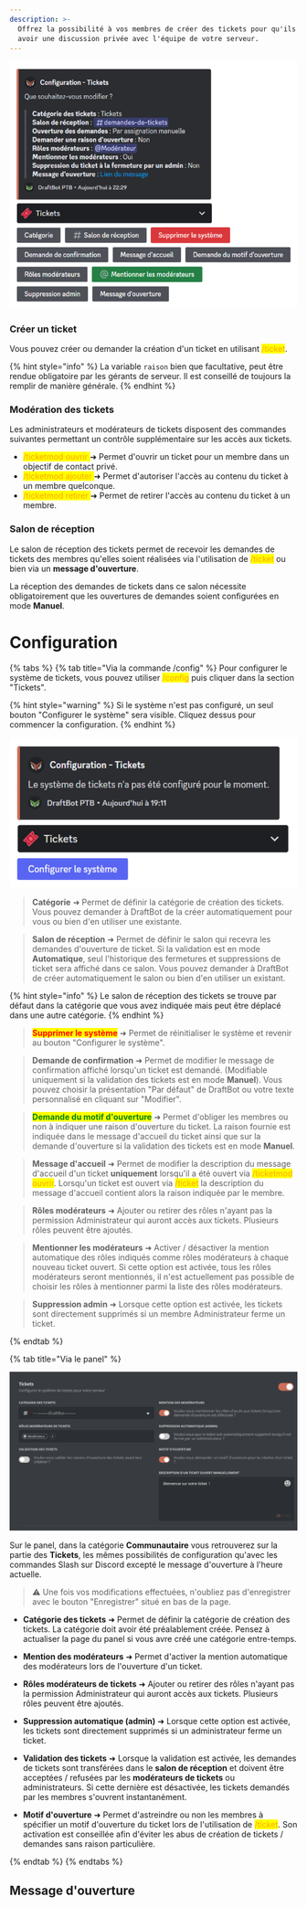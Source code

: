 ```yaml
---
description: >-
  Offrez la possibilité à vos membres de créer des tickets pour qu'ils puissent
  avoir une discussion privée avec l'équipe de votre serveur.
---
```


![Menu de configuration](../../.gitbook/assets/tickets/ticket-menu-config.png)

### Créer un ticket
Vous pouvez créer ou demander la création d'un ticket en utilisant <mark style="color:orange;">/ticket</mark>.

{% hint style="info" %}
La variable `raison` bien que facultative, peut être rendue obligatoire par les gérants de serveur. Il est conseillé de toujours la remplir de manière générale.
{% endhint %}

### Modération des tickets
Les administrateurs et modérateurs de tickets disposent des commandes suivantes permettant un contrôle supplémentaire sur les accès aux tickets.

* <mark style="color:orange;">/ticketmod ouvrir </mark> ➜ Permet d'ouvrir un ticket pour un membre dans un objectif de contact privé.
* <mark style="color:orange;">/ticketmod ajouter </mark> ➜ Permet d'autoriser l'accès au contenu du ticket à un membre quelconque.
* <mark style="color:orange;">/ticketmod retirer </mark> ➜ Permet de retirer l'accès au contenu du ticket à un membre.

### Salon de réception
Le salon de réception des tickets permet de recevoir les demandes de tickets des membres qu'elles soient réalisées via l'utilisation de <mark style="color:orange;">/ticket</mark> ou bien via un **message d'ouverture**.

La réception des demandes de tickets dans ce salon nécessite obligatoirement que les ouvertures de demandes soient configurées en mode **Manuel**.

# Configuration

{% tabs %}
{% tab title="Via la commande /config" %}
Pour configurer le système de tickets, vous pouvez utiliser <mark style="color:orange;">/config</mark> puis cliquer dans la section "Tickets".

{% hint style="warning" %}
Si le système n'est pas configuré, un seul bouton "Configurer le système" sera visible. Cliquez dessus pour commencer la configuration.
{% endhint %}

![Alt text](../../.gitbook/assets/tickets/ticket-menu-no-config.png)

>**Catégorie** ➜ Permet de définir la catégorie de création des tickets. Vous pouvez demander à DraftBot de la créer automatiquement pour vous ou bien d'en utiliser une existante.

> **Salon de réception** ➜ Permet de définir le salon qui recevra les demandes d'ouverture de ticket. Si la validation est en mode **Automatique**, seul l'historique des fermetures et suppressions de ticket sera affiché dans ce salon. Vous pouvez demander à DraftBot de créer automatiquement le salon ou bien d'en utiliser un existant.

{% hint style="info" %}
Le salon de réception des tickets se trouve par défaut dans la catégorie que vous avez indiquée mais peut être déplacé dans une autre catégorie.
{% endhint %}

> <mark style="color:red;">**Supprimer le système**</mark> ➜ Permet de réinitialiser le système et revenir au bouton "Configurer le système".

> **Demande de confirmation** ➜ Permet de modifier le message de confirmation affiché lorsqu'un ticket est demandé. (Modifiable uniquement si la validation des tickets est en mode **Manuel**). Vous pouvez choisir la présentation "Par défaut" de DraftBot ou votre texte personnalisé en cliquant sur "Modifier".

> <mark style="color:green;">**Demande du motif d'ouverture**</mark> ➜ Permet d'obliger les membres ou non à indiquer une raison d'ouverture du ticket. La raison fournie est indiquée dans le message d'accueil du ticket ainsi que sur la demande d'ouverture si la validation des tickets est en mode **Manuel**.

> **Message d'accueil** ➜ Permet de modifier la description du message d'accueil d'un ticket **uniquement** lorsqu'il a été ouvert via <mark style="color:orange;">/ticketmod ouvrir</mark>. Lorsqu'un ticket est ouvert via <mark style="color:orange;">/ticket</mark> la description du message d'accueil contient alors la raison indiquée par le membre.

> **Rôles modérateurs** ➜ Ajouter ou retirer des rôles n'ayant pas la permission Administrateur qui auront accès aux tickets. Plusieurs rôles peuvent être ajoutés.

> **Mentionner les modérateurs** ➜ Activer / désactiver la mention automatique des rôles indiqués comme rôles modérateurs à chaque nouveau ticket ouvert. Si cette option est activée, tous les rôles modérateurs seront mentionnés, il n'est actuellement pas possible de choisir les rôles à mentionner parmi la liste des rôles modérateurs.

> **Suppression admin** ➜ Lorsque cette option est activée, les tickets sont directement supprimés si un membre Administrateur ferme un ticket.


{% endtab %}

{% tab title="Via le panel" %}

![Alt text](../../.gitbook/assets/tickets/ticket-panel-config.png)

Sur le panel, dans la catégorie **Communautaire** vous retrouverez sur la partie des **Tickets**, les mêmes possibilités de configuration qu'avec les commandes Slash sur Discord excepté le message d'ouverture à l'heure actuelle.

> ⚠️ Une fois vos modifications effectuées, n'oubliez pas d'enregistrer avec le bouton "Enregistrer" situé en bas de la page.


* **Catégorie des tickets** ➜ Permet de définir la catégorie de création des tickets. La catégorie doit avoir été préalablement créée. Pensez à actualiser la page du panel si vous avre créé une catégorie entre-temps.

* **Mention des modérateurs** ➜ Permet d'activer la mention automatique des modérateurs lors de l'ouverture d'un ticket.

* **Rôles modérateurs de tickets** ➜ Ajouter ou retirer des rôles n'ayant pas la permission Administrateur qui auront accès aux tickets. Plusieurs rôles peuvent être ajoutés.

* **Suppression automatique (admin)** ➜ Lorsque cette option est activée, les tickets sont directement supprimés si un administrateur ferme un ticket.

* **Validation des tickets** ➜ Lorsque la validation est activée, les demandes de tickets sont transférées dans le **salon de réception** et doivent être acceptées / refusées par les **modérateurs de tickets** ou administrateurs.
Si cette dernière est désactivée, les tickets demandés par les membres s'ouvrent instantanément.

* **Motif d'ouverture** ➜ Permet d'astreindre ou non les membres à spécifier un motif d'ouverture du ticket lors de l'utilisation de <mark style="color:orange;">/ticket</mark>. Son activation est conseillée afin d'éviter les abus de création de tickets / demandes sans raison particulière.

{% endtab %}
{% endtabs %}

## Message d'ouverture

